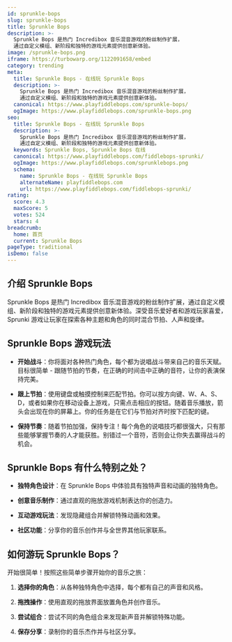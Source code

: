 ```yaml
---
id: sprunkle-bops
slug: sprunkle-bops
title: Sprunkle Bops
description: >-
  Sprunkle Bops 是热门 Incredibox 音乐混音游戏的粉丝制作扩展，
  通过自定义模组、新阶段和独特的游戏元素提供创意新体验。
image: /sprunkle-bops.png
iframe: https://turbowarp.org/1122091658/embed
category: trending
meta:
  title: Sprunkle Bops - 在线玩 Sprunkle Bops
  description: >-
    Sprunkle Bops 是热门 Incredibox 音乐混音游戏的粉丝制作扩展，
    通过自定义模组、新阶段和独特的游戏元素提供创意新体验。
  canonical: https://www.playfiddlebops.com/sprunkle-bops/
  ogImage: https://www.playfiddlebops.com/sprunkle-bops.png
seo:
  title: Sprunkle Bops - 在线玩 Sprunkle Bops
  description: >-
    Sprunkle Bops 是热门 Incredibox 音乐混音游戏的粉丝制作扩展，
    通过自定义模组、新阶段和独特的游戏元素提供创意新体验。
  keywords: Sprunkle Bops, Sprunkle Bops 在线
  canonical: https://www.playfiddlebops.com/fiddlebops-sprunki/
  ogImage: https://www.playfiddlebops.com/sprunklebops.png
  schema:
    name: Sprunkle Bops - 在线玩 Sprunkle Bops
    alternateName: playfiddlebops.com
    url: https://www.playfiddlebops.com/fiddlebops-sprunki/
rating:
  score: 4.3
  maxScore: 5
  votes: 524
  stars: 4
breadcrumb:
  home: 首页
  current: Sprunkle Bops
pageType: traditional
isDemo: false
---
```


## 介绍 Sprunkle Bops

Sprunkle Bops 是热门 Incredibox 音乐混音游戏的粉丝制作扩展，通过自定义模组、新阶段和独特的游戏元素提供创意新体验。深受音乐爱好者和游戏玩家喜爱，Sprunki 游戏让玩家在探索各种主题和角色的同时混合节拍、人声和旋律。

## Sprunkle Bops 游戏玩法

- **开始战斗**：你将面对各种热门角色，每个都为说唱战斗带来自己的音乐天赋。目标很简单 - 跟随节拍的节奏，在正确的时间击中正确的音符，让你的表演保持完美。

- **跟上节拍**：使用键盘或触摸控制来匹配节拍。你可以按方向键、W、A、S、D，或者如果你在移动设备上游戏，只需点击相应的按钮。随着音乐播放，箭头会出现在你的屏幕上。你的任务是在它们与节拍对齐时按下匹配的键。

- **保持节奏**：随着节拍加强，保持专注！每个角色的说唱技巧都很强大，只有那些能够掌握节奏的人才能获胜。别错过一个音符，否则会让你失去赢得战斗的机会。

## Sprunkle Bops 有什么特别之处？

- **独特角色设计**：在 Sprunkle Bops 中体验具有独特声音和动画的独特角色。

- **创意音乐制作**：通过直观的拖放游戏机制表达你的创造力。

- **互动游戏玩法**：发现隐藏组合并解锁特殊动画和效果。

- **社区功能**：分享你的音乐创作并与全世界其他玩家联系。

## 如何游玩 Sprunkle Bops？

开始很简单！按照这些简单步骤开始你的音乐之旅：

1. **选择你的角色**：从各种独特角色中选择，每个都有自己的声音和风格。

1. **拖拽操作**：使用直观的拖放界面放置角色并创作音乐。

1. **尝试组合**：尝试不同的角色组合来发现新声音并解锁特殊功能。

1. **保存分享**：录制你的音乐杰作并与社区分享。